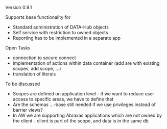 Version 0.9.1

Supports base functionality for 
- Standard administration of DATA-Hub objects
- Self service with restriction to owned objects
- Reporting has to be implemented in a separate app

Open Tasks
- connection to secure connect
- implementation of actions within data container (add are with existing scopes, add scope, ...)
- translation of literals

To be discussed
- Scopes are defined on application level - if we want to reduce user access to specific areas, we have to define that
- Are the schemas ...-base still needed if we use privileges instead of barrier views?
- In AW we are supporting Abraxas applications which are not owned by the client - client is part of the scope, and data is in the same db
